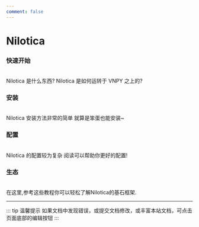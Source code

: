 ```yaml
---
comment: false
---
```

# Nilotica

### 快速开始
<br>
<NCard title="🤔 了解Nilotica" link="../guide/nilotica">
Nilotica 是什么东西? Nilotica 是如何运转于 VNPY 之上的?
</NCard>

### 安装
<br>
<NCard title="🚀 安装Nilotica" link="../guide/install">
Nilotica 安装方法非常的简单 就算是笨蛋也能安装~
</NCard>

### 配置
<br>
<NCard title="📑 配置Nilotica" link="../config/basic">
Nilotica 的配置较为复杂 阅读可以帮助你更好的配置!
</NCard>

### 生态
<br>
<NCard title="🔗 Nilotica基石" link="../use/integration">
在这里,参考这些教程你可以轻松了解Nilotica的基石框架.
</NCard>

---
::: tip 温馨提示
如果文档中发现错误，或提交文档修改，或丰富本站文档，可点击页面底部的编辑按钮
:::

